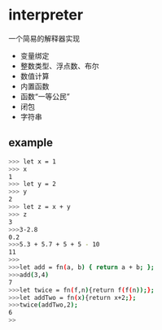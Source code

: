 # interpreter
一个简易的解释器实现

- 变量绑定
- 整数类型、浮点数、布尔
- 数值计算
- 内置函数
- 函数“一等公民”
- 闭包
- 字符串

example
------

```bash
>>> let x = 1
>>> x
1
>>> let y = 2
>>> y
2
>>> let z = x + y
>>> z
3
>>>3-2.8
0.2
>>>5.3 + 5.7 + 5 + 5 - 10
11
>>>
>>>let add = fn(a, b) { return a + b; };
>>>add(3,4)
7
>>>let twice = fn(f,n){return f(f(n));};    
>>>let addTwo = fn(x){return x+2;};
>>>twice(addTwo,2);
6
>>
```